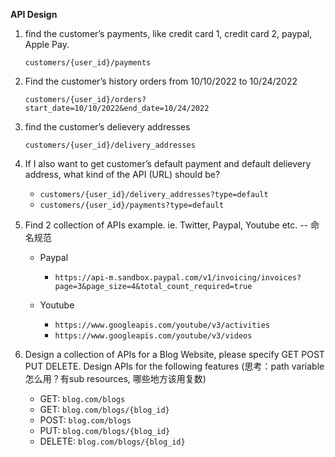 **API Design**

1. find the customer’s payments, like credit card 1, credit card 2, paypal, Apple Pay.

    `customers/{user_id}/payments`

2. Find the customer’s history orders from 10/10/2022 to 10/24/2022 
    
    `customers/{user_id}/orders?start_date=10/10/2022&end_date=10/24/2022`

3. find the customer’s delievery  addresses

    `customers/{user_id}/delivery_addresses`

4. If I also want to get customer’s default payment and default delievery address, what kind of the API (URL) should be?

    - `customers/{user_id}/delivery_addresses?type=default`
    - `customers/{user_id}/payments?type=default`

5. Find 2 collection of APIs example. ie. Twitter, Paypal, Youtube etc.  -- 命名规范
    - Paypal
        - `https://api-m.sandbox.paypal.com/v1/invoicing/invoices?page=3&page_size=4&total_count_required=true`
    
    - Youtube
        - `https://www.googleapis.com/youtube/v3/activities`
        - `https://www.googleapis.com/youtube/v3/videos`
6. Design a collection of APIs for a Blog Website, please specify GET POST PUT DELETE. Design APIs for the following features (思考：path variable 怎么用？有sub resources, 哪些地方该用复数)

    - GET: `blog.com/blogs`
    - GET: `blog.com/blogs/{blog_id}`
    - POST: `blog.com/blogs`
    - PUT: `blog.com/blogs/{blog_id}`
    - DELETE: `blog.com/blogs/{blog_id}`
